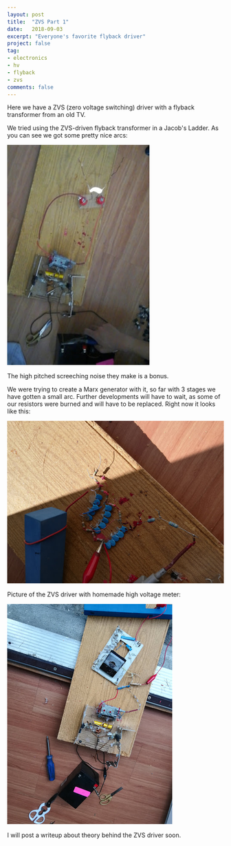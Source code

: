 ```yaml
---
layout: post
title:  "ZVS Part 1"
date:   2018-09-03
excerpt: "Everyone's favorite flyback driver"
project: false
tag:
- electronics
- hv
- flyback
- zvs
comments: false
---
```


Here we have a ZVS (zero voltage switching) driver with a flyback transformer from an old TV. 


We tried using the ZVS-driven flyback transformer in a Jacob's Ladder. As you can see we got some pretty nice arcs:


![Jacob's Ladder arcs](/assets/images/zvs1.jpg)

The high pitched screeching noise they make is a bonus.


We were trying to create a Marx generator with it, so far with 3 stages we have gotten a small arc. Further developments will have to wait, as some of our resistors were burned and will have to be replaced.  Right now it looks like this:


![Three stage marx generator](/assets/images/marxgen1.jpg)

Picture of the ZVS driver with homemade high voltage meter:


![ZVS with meter](/assets/images/zvs2.jpg)


I will post a writeup about theory behind the ZVS driver soon.
